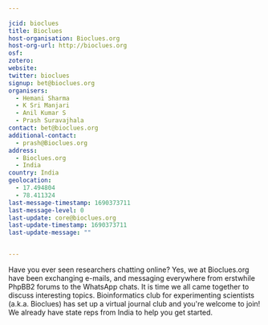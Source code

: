 ```yaml
---
    
jcid: bioclues
title: Bioclues
host-organisation: Bioclues.org
host-org-url: http://bioclues.org
osf: 
zotero:
website: 
twitter: bioclues
signup: bet@bioclues.org
organisers:
  - Hemani Sharma
  - K Sri Manjari
  - Anil Kumar S
  - Prash Suravajhala 
contact: bet@bioclues.org
additional-contact:
  - prash@Bioclues.org
address:
  - Bioclues.org
  - India
country: India
geolocation:
  - 17.494804
  - 78.411324
last-message-timestamp: 1690373711
last-message-level: 0
last-update: core@bioclues.org
last-update-timestamp: 1690373711
last-update-message: ""


---
```


Have you ever seen researchers chatting online?  Yes, we at Bioclues.org have been exchanging e-mails, and messaging everywhere from erstwhile PhpBB2 forums to the WhatsApp chats.  It is time we all came together to discuss interesting topics.  Bioinformatics club for experimenting scientists (a.k.a. Bioclues) has set up a virtual journal club and you're welcome to join! We already have state reps from India to help you get started.

